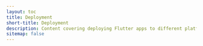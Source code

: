 ```yaml
---
layout: toc
title: Deployment
short-title: Deployment
description: Content covering deploying Flutter apps to different platforms.
sitemap: false
---
```

